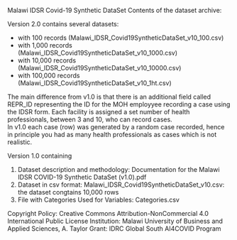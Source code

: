 Malawi IDSR Covid-19 Synthetic DataSet
Contents of the dataset archive:

Version 2.0 contains several datasets:
- with 100 records (Malawi_IDSR_Covid19SyntheticDataSet_v10_100.csv)
- with 1,000 records (Malawi_IDSR_Covid19SyntheticDataSet_v10_1000.csv)
- with 10,000 records (Malawi_IDSR_Covid19SyntheticDataSet_v10_10000.csv)
- with 100,000 records (Malawi_IDSR_Covid19SyntheticDataSet_v10_1ht.csv)

The main difference from v1.0 is that there is an additional field called REPR_ID representing the ID for the MOH employyee recording a case using the IDSR form. Each facility is assigned a set number of health professionals, between 3 and 10, who can record cases.  
In v1.0 each case (row) was generated by a random case recorded, hence in principle you had as many health professionals as cases which is not realistic.


Version 1.0 containing 

1. Dataset description and methodology: Documentation for the Malawi IDSR COVID-19 Synthetic DataSet (v1.0).pdf
2. Dataset in csv format: Malawi_IDSR_Covid19SyntheticDataSet_v10.csv: the dataset congtains 10,000 rows
3. File with Categories Used for Variables: Categories.csv




Copyright Policy: Creative Commons Attribution-NonCommercial 4.0 International Public License
Institution: Malawi University of Business and Applied Sciences, A. Taylor
Grant: IDRC Global South AI4COVID Program

